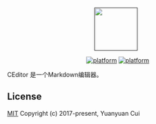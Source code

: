 <p align="center"><a href="" target="_blank"><img width="100" src="https://user-images.githubusercontent.com/2883079/30476719-7dd4a6f4-99d0-11e7-854e-66fed654f1cd.png"></a></p>

<p align="center">
<a href="https://travis-ci.org/cyy0418/ceditor" target="_blank"><img src="https://travis-ci.org/cyy0418/ceditor.svg?branch=master" alt=""></a>
<a href="https://ci.appveyor.com/project/cyy0418/ceditor" target="_blank"><img src="https://ci.appveyor.com/api/projects/status/sh7pea9shu80qhn1?svg=true" alt=""></a>
<a href=""><img src="https://img.shields.io/badge/platform-osx-brightgreen.svg" alt="platform"></a>
<a href=""><img src="https://img.shields.io/badge/license-MIT-blue.svg" alt="platform"></a>
</p>

CEditor 是一个Markdown编辑器。

## License

[MIT](https://github.com/cyy0418/ceditor/blob/master/LICENSE.md)
Copyright (c) 2017-present, Yuanyuan Cui